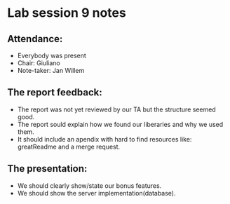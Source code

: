 # Lab session 9 notes

## Attendance:
* Everybody was present
* Chair: Giuliano
* Note-taker: Jan Willem

## The report feedback:
* The report was not yet reviewed by our TA but the structure seemed good.
* The report sould explain how we found our liberaries and why we used them.
* It should include an apendix with hard to find resources like: greatReadme and a merge request.

## The presentation:
* We should clearly show/state our bonus features.
* We should show the server implementation(database).


